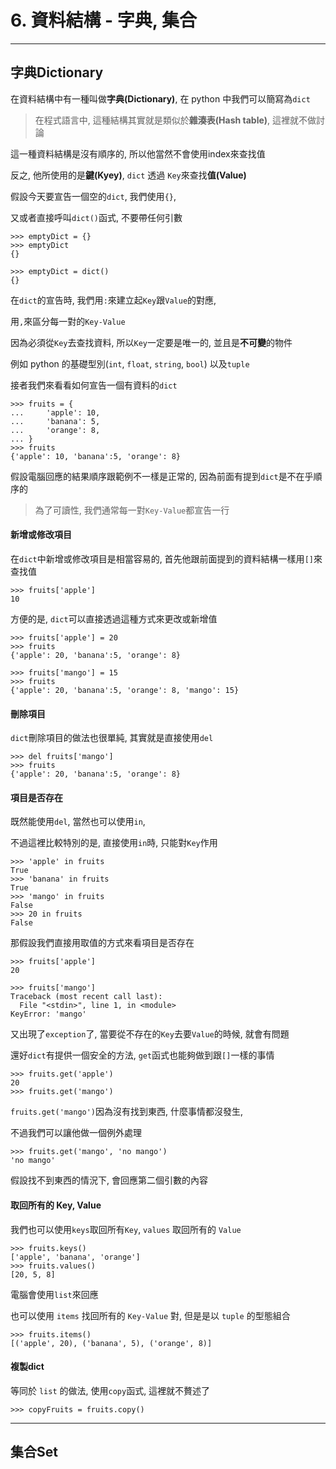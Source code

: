 # 6. 資料結構 - 字典, 集合
---

## 字典Dictionary

在資料結構中有一種叫做**字典(Dictionary)**, 在 python 中我們可以簡寫為`dict`

> 在程式語言中, 這種結構其實就是類似於**雜湊表(Hash table)**, 這裡就不做討論

這一種資料結構是沒有順序的, 所以他當然不會使用index來查找值

反之, 他所使用的是**鍵(Kyey)**, `dict` 透過 `Key`來查找**值(Value)**

假設今天要宣告一個空的`dict`, 我們使用`{}`,

又或者直接呼叫`dict()`函式, 不要帶任何引數
```
>>> emptyDict = {}
>>> emptyDict
{}

>>> emptyDict = dict()
{}
```
在`dict`的宣告時, 我們用`:`來建立起`Key`跟`Value`的對應,

用`,`來區分每一對的`Key-Value`

因為必須從`Key`去查找資料, 所以`Key`一定要是唯一的, 並且是**不可變**的物件

例如 python 的基礎型別(`int`, `float`, `string`, `bool`) 以及`tuple`

接者我們來看看如何宣告一個有資料的`dict`
```
>>> fruits = {
...     'apple': 10,
...     'banana': 5,
...     'orange': 8,
... }
>>> fruits
{'apple': 10, 'banana':5, 'orange': 8}
```

假設電腦回應的結果順序跟範例不一樣是正常的, 因為前面有提到`dict`是不在乎順序的

> 為了可讀性, 我們通常每一對`Key-Value`都宣告一行

#### 新增或修改項目

在`dict`中新增或修改項目是相當容易的, 首先他跟前面提到的資料結構一樣用`[]`來查找值
```
>>> fruits['apple']
10
```
方便的是, `dict`可以直接透過這種方式來更改或新增值
```
>>> fruits['apple'] = 20
>>> fruits
{'apple': 20, 'banana':5, 'orange': 8}

>>> fruits['mango'] = 15
>>> fruits
{'apple': 20, 'banana':5, 'orange': 8, 'mango': 15}
```

#### 刪除項目

`dict`刪除項目的做法也很單純, 其實就是直接使用`del`
```
>>> del fruits['mango']
>>> fruits
{'apple': 20, 'banana':5, 'orange': 8}
```

#### 項目是否存在

既然能使用`del`, 當然也可以使用`in`,

不過這裡比較特別的是, 直接使用`in`時, 只能對`Key`作用

```
>>> 'apple' in fruits
True
>>> 'banana' in fruits
True
>>> 'mango' in fruits
False
>>> 20 in fruits
False
```

那假設我們直接用取值的方式來看項目是否存在
```
>>> fruits['apple']
20

>>> fruits['mango']
Traceback (most recent call last):
  File "<stdin>", line 1, in <module>
KeyError: 'mango'
```

又出現了`exception`了, 當要從不存在的`Key`去要`Value`的時候, 就會有問題

還好`dict`有提供一個安全的方法, `get`函式也能夠做到跟`[]`一樣的事情

```
>>> fruits.get('apple')
20
>>> fruits.get('mango')
```

`fruits.get('mango')`因為沒有找到東西, 什麼事情都沒發生,

不過我們可以讓他做一個例外處理

```
>>> fruits.get('mango', 'no mango')
'no mango'
```
假設找不到東西的情況下, 會回應第二個引數的內容

#### 取回所有的 Key, Value

我們也可以使用`keys`取回所有`Key`, `values` 取回所有的 `Value`

```
>>> fruits.keys()
['apple', 'banana', 'orange']
>>> fruits.values()
[20, 5, 8]
```
電腦會使用`list`來回應

也可以使用 `items` 找回所有的 `Key-Value` 對, 但是是以 `tuple` 的型態組合
```
>>> fruits.items()
[('apple', 20), ('banana', 5), ('orange', 8)]
```

#### 複製dict

等同於 `list` 的做法, 使用`copy`函式, 這裡就不贅述了
```
>>> copyFruits = fruits.copy()
```

---

## 集合Set


